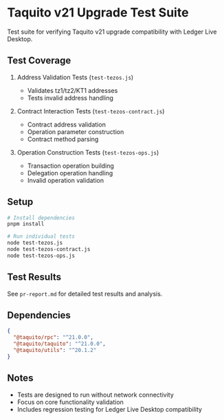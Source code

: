  # Taquito v21 Upgrade Test Suite

Test suite for verifying Taquito v21 upgrade compatibility with Ledger Live Desktop.

## Test Coverage

1. Address Validation Tests (`test-tezos.js`)
   - Validates tz1/tz2/KT1 addresses
   - Tests invalid address handling

2. Contract Interaction Tests (`test-tezos-contract.js`)
   - Contract address validation
   - Operation parameter construction
   - Contract method parsing

3. Operation Construction Tests (`test-tezos-ops.js`)
   - Transaction operation building
   - Delegation operation handling
   - Invalid operation validation

## Setup

```bash
# Install dependencies
pnpm install

# Run individual tests
node test-tezos.js
node test-tezos-contract.js
node test-tezos-ops.js
```

## Test Results
See `pr-report.md` for detailed test results and analysis.

## Dependencies
```json
{
  "@taquito/rpc": "^21.0.0",
  "@taquito/taquito": "^21.0.0",
  "@taquito/utils": "^20.1.2"
}
```

## Notes
- Tests are designed to run without network connectivity
- Focus on core functionality validation
- Includes regression testing for Ledger Live Desktop compatibility